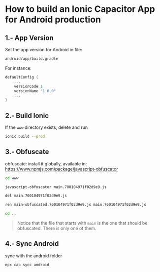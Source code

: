 
# How to build an Ionic Capacitor App for Android production




## 1.- App Version

Set the app version for Android in file:

```bash
android/app/build.gradle
```

For instance:

```gradle
defaultConfig {
    ...
    versionCode 1
    versionName "1.0.0"
    ...
}
```

## 2.- Build Ionic

If the `www` directory exists, delete and run

```bash
ionic build --prod
```

## 3.- Obfuscate

obfuscate: install it globally, available in: https://www.npmjs.com/package/javascript-obfuscator

```bash
cd www

javascript-obfuscator main.700104971f02d9e9.js

del main.700104971f02d9e9.js

ren main-obfuscated.700104971f02d9e9.js main.700104971f02d9e9.js

cd ..
```

> Notice that the file that starts with `main` is the one that should be obfuscated.
> There is only one of them.

## 4.- Sync Android

sync with the android folder

```bash
npx cap sync android
```
